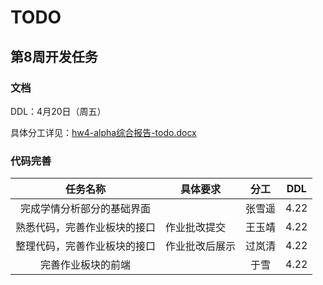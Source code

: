 # TODO

## 第8周开发任务

### 文档

DDL：4月20日（周五）

具体分工详见：[hw4-alpha综合报告-todo.docx](https://github.com/RMSnow/TargetingEdu/blob/master/doc/hw4-alpha%E7%BB%BC%E5%90%88%E6%8A%A5%E5%91%8A-todo.docx)

### 代码完善

|      任务名称      | 具体要求    |  分工  | DDL  |
| :------------: | ------- | :--: | :--: |
| 完成学情分析部分的基础界面  |         | 张雪遥  | 4.22 |
| 熟悉代码，完善作业板块的接口 | 作业批改提交  | 王玉靖  | 4.22 |
| 整理代码，完善作业板块的接口 | 作业批改后展示 | 过岚清  | 4.22 |
|   完善作业板块的前端    |         |  于雪  | 4.22 |